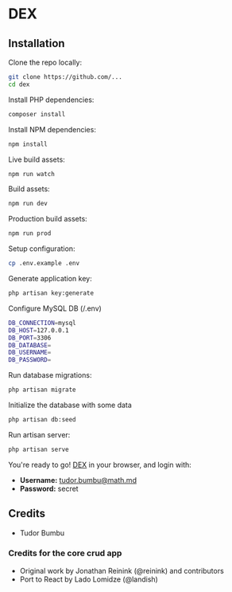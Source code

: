 # DEX

## Installation

Clone the repo locally:

```sh
git clone https://github.com/...
cd dex
```

Install PHP dependencies:

```sh
composer install
```

Install NPM dependencies:

```sh
npm install
```

Live build assets:

```sh
npm run watch
```

Build assets:

```sh
npm run dev
```

Production build assets:
```sh
npm run prod
```

Setup configuration:

```sh
cp .env.example .env
```

Generate application key:

```sh
php artisan key:generate
```

Configure MySQL DB (/.env)

```sh
DB_CONNECTION=mysql
DB_HOST=127.0.0.1
DB_PORT=3306
DB_DATABASE=
DB_USERNAME=
DB_PASSWORD= 
```

Run database migrations:

```sh
php artisan migrate
```

Initialize the database with some data

```sh
php artisan db:seed
```

Run artisan server:

```sh
php artisan serve
```

You're ready to go! [DEX](http://127.0.0.1:8000/) in your browser, and login with:

- **Username:** tudor.bumbu@math.md
- **Password:** secret


## Credits
- Tudor Bumbu

### Credits for the core crud app

- Original work by Jonathan Reinink (@reinink) and contributors
- Port to React by Lado Lomidze (@landish)
